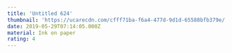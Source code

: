 ```yaml
---
title: 'Untitled 624'
thumbnail: 'https://ucarecdn.com/cfff71ba-f6a4-477d-9d1d-65588bfb379e/'
date: 2019-05-29T07:14:05.000Z
material: Ink on paper
rating: 4
---
```

